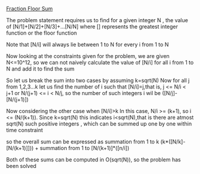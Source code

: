 [Fraction Floor Sum](https://atcoder.jp/contests/abc230/tasks/abc230_e?lang=en)

The problem statement requires us to find for a given integer N , the value of [N/1]+[N/2]+[N/3]+...[N/N] where [] represents the greatest integer function or the floor function

Note that [N/i] will always lie between 1 to N for every i from 1 to N

Now looking at the constraints given for the problem, we are given N<=10^12, so we can not naively calculate the value of [N/i] for all i from 1 to N and add it to find the sum

So let us break the sum into two cases by assuming k=sqrt(N)
Now for all j from 1,2,3...k let us find the number of i such that [N/i]=j,that is, j <= N/i < j+1 or N/(j+1) <= i < N/j, so the number of such integers i wil be ([N/j]-[N/(j+1)])

Now considering the other case when [N/i]>k
In this case, N/i >= (k+1), so i <= (N/(k+1)). Since k=sqrt(N) this indicates i<sqrt(N),that is there are atmost sqrt(N) such positive integers , which can be summed up one by one within time constraint

so the overall sum can be expressed as 
summation from 1 to k (k*([N/k]-[N/(k+1)]])) + summation from 1 to [N/(k+1)]*([n/i])

Both of these sums can be computed in O(sqrt(N)), so the problem has been solved